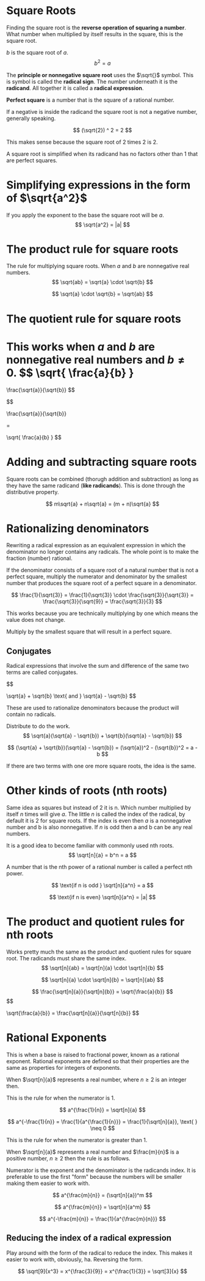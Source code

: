 # Square Roots
Finding the square root is the **reverse operation of squaring a number**. What number when multiplied by itself results in the square, this is the square root.

$b$ is the square root of $a$.
$$
b^2 = a
$$

The **principle or nonnegative square root** uses the $\sqrt{}$ symbol. This is symbol is called the **radical sign**. The number underneath it is the **radicand**. All together it is called a **radical expression**.

**Perfect square** is a number that is the square of a rational number. 

If a negative is inside the radicand the square root is not a negative number, generally speaking.

$$
(\sqrt{2}) ^ 2 = 2
$$

This makes sense because the square root of 2 times 2 is 2.

A square root is simplified when its radicand has no factors other than 1 that are perfect squares.


# Simplifying expressions in the form of $\sqrt{a^2}$
If you apply the exponent to the base the square root will be $a$.
$$
\sqrt{a^2} = |a| 
$$

# The product rule for square roots
The rule for multiplying square roots. When $a$ and $b$ are nonnegative real numbers.
$$
\sqrt{ab} = \sqrt{a} \cdot \sqrt{b}
$$

$$
\sqrt{a} \cdot \sqrt{b} = \sqrt{ab}  
$$

# The quotient rule for square roots
This works when $a$ and $b$ are nonnegative real numbers and $b \neq 0$.
$$
\sqrt{
	\frac{a}{b}
}
= 
\frac{\sqrt{a}}{\sqrt{b}}
$$

$$

\frac{\sqrt{a}}{\sqrt{b}}

=

\sqrt{
	\frac{a}{b}
}
$$

# Adding and subtracting square roots

Square roots can be combined (thorugh addition and subtraction) as long as they have the same radicand (**like radicands**). This is done through the distributive property.

$$
m\sqrt{a} + n\sqrt{a} = (m + n)\sqrt{a}
$$

# Rationalizing denominators

 Rewriting a radical expression as an equivalent expression in which the denominator no longer contains any radicals. The whole point is to make the fraction (number) rational.

If the denominator consists of a square root of a natural number that is not a perfect square, multiply the numerator and denominator by the smallest number that produces the square root of a perfect square in a denominator.

$$
\frac{1}{\sqrt{3}} = \frac{1}{\sqrt{3}} \cdot \frac{\sqrt{3}}{\sqrt{3}} = \frac{\sqrt{3}}{\sqrt{9}} = \frac{\sqrt{3}}{3}
$$

This works because you are technically multiplying by one which means the value does not change.

Multiply by the smallest square that will result in a perfect square.

## Conjugates
Radical expressions that involve the sum and difference of the same two terms are called conjugates.

$$

\sqrt{a} + \sqrt{b} \text{ and } \sqrt{a} - \sqrt{b}
$$

These are used to rationalize denominators because the product will contain no radicals.

Distribute to do the work.
$$
\sqrt{a}(\sqrt{a} - \sqrt{b}) + \sqrt{b}(\sqrt{a} - \sqrt{b})
$$

$$
(\sqrt{a} + \sqrt{b})(\sqrt{a} - \sqrt{b}) = (\sqrt{a})^2 - (\sqrt{b})^2 = a -b
$$

If there are two terms with one ore more square roots, the idea is the same. 

# Other kinds of roots (nth roots)
Same idea as squares but instead of 2 it is n. Which number multiplied by itself $n$ times will give $a$. The little $n$ is called the index of the radical, by default it is 2 for square roots. If the index is even then $a$ is a nonnegative number and b is also nonnegative. If $n$ is odd then a and b can be any real numbers.

It is a good idea to become familiar with commonly used nth roots.
$$
\sqrt[n]{a} = b^n = a
$$


A number that is the nth power of a rational number is called a perfect nth power.

$$
\text{if n is odd } \sqrt[n]{a^n} = a
$$

$$
\text{if n is even} \sqrt[n]{a^n} = |a|
$$
# The product and quotient rules for nth roots
Works pretty much the same as the product and quotient rules for square root. The radicands must share the same index.
$$
\sqrt[n]{ab} = \sqrt[n]{a} \cdot \sqrt[n]{b}
$$

$$
\sqrt[n]{a} \cdot \sqrt[n]{b} = \sqrt[n]{ab}
$$


$$
\frac{\sqrt[n]{a}}{\sqrt[n]{b}} = \sqrt{\frac{a}{b}}
$$ $$

\sqrt{\frac{a}{b}} = \frac{\sqrt[n]{a}}{\sqrt[n]{b}}
$$

# Rational Exponents
This is when a base is raised to fractional power, known as a rational exponent. Rational exponents are defined so that their properties are the same as properties for integers of exponents.

When $\sqrt[n]{a}$ represents a real number, where $n \geq 2$ is an integer then.

This is the rule for when the numerator is 1.

$$
a^{\frac{1}{n}} = \sqrt[n]{a}
$$

$$
a^{-\frac{1}{n}} = \frac{1}{a^{\frac{1}{n}}} = \frac{1}{\sqrt[n]{a}}, \text{ } \neq 0
$$

This is the rule for when the numerator is greater than 1.

When $\sqrt[n]{a}$ represents a real number and $\frac{m}{n}$ is a positive number, $n \geq 2$ then the rule is as follows.

Numerator is the exponent and the denominator is the radicands index. It is preferable to use the first "form" because the numbers will be smaller making them easier to work with.

$$
a^{\frac{m}{n}} = (\sqrt[n]{a})^m 
$$

$$
a^{\frac{m}{n}} = \sqrt[n]{a^m}
$$

$$
a^{-\frac{m}{n}} = \frac{1}{a^{\frac{m}{n}}}
$$

## Reducing the index of a radical expression
Play around with the form of the radical to reduce the index. This makes it easier to work with, obviously, ha. Reversing the form.

$$
\sqrt[9]{x^3} = x^{\frac{3}{9}} = x^{\frac{1}{3}} = \sqrt[3]{x}
$$